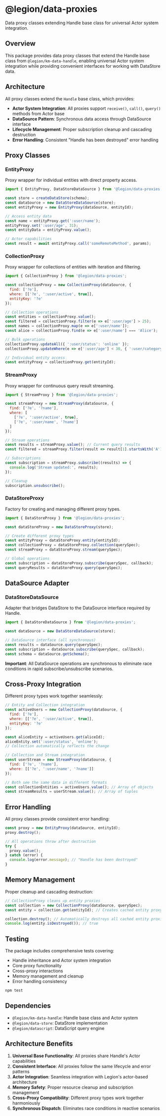 # @legion/data-proxies

Data proxy classes extending Handle base class for universal Actor system integration.

## Overview

This package provides data proxy classes that extend the Handle base class from `@legion/km-data-handle`, enabling universal Actor system integration while providing convenient interfaces for working with DataStore data.

## Architecture

All proxy classes extend the `Handle` base class, which provides:

- **Actor System Integration**: All proxies support `receive()`, `call()`, `query()` methods from Actor base
- **DataSource Pattern**: Synchronous data access through DataSource interface
- **Lifecycle Management**: Proper subscription cleanup and cascading destruction
- **Error Handling**: Consistent "Handle has been destroyed" error handling

## Proxy Classes

### EntityProxy
Proxy wrapper for individual entities with direct property access.

```javascript
import { EntityProxy, DataStoreDataSource } from '@legion/data-proxies';

const store = createDataStore(schema);
const dataSource = new DataStoreDataSource(store);
const entityProxy = new EntityProxy(dataSource, entityId);

// Access entity data
const name = entityProxy.get(':user/name');
entityProxy.set(':user/age', 31);
const entityData = entityProxy.value();

// Actor capabilities
const result = await entityProxy.call('someRemoteMethod', params);
```

### CollectionProxy
Proxy wrapper for collections of entities with iteration and filtering.

```javascript
import { CollectionProxy } from '@legion/data-proxies';

const collectionProxy = new CollectionProxy(dataSource, {
  find: ['?e'],
  where: [['?e', ':user/active', true]],
  entityKey: '?e'
});

// Collection operations
const entities = collectionProxy.value();
const filtered = collectionProxy.filter(e => e[':user/age'] > 25);
const names = collectionProxy.map(e => e[':user/name']);
const alice = collectionProxy.find(e => e[':user/name'] === 'Alice');

// Bulk operations
collectionProxy.updateAll({ ':user/status': 'online' });
collectionProxy.updateWhere(e => e[':user/age'] < 30, { ':user/category': 'young' });

// Individual entity access
const entityProxy = collectionProxy.get(entityId);
```

### StreamProxy
Proxy wrapper for continuous query result streaming.

```javascript
import { StreamProxy } from '@legion/data-proxies';

const streamProxy = new StreamProxy(dataSource, {
  find: ['?e', '?name'],
  where: [
    ['?e', ':user/active', true],
    ['?e', ':user/name', '?name']
  ]
});

// Stream operations
const results = streamProxy.value(); // Current query results
const filtered = streamProxy.filter(result => result[1].startsWith('A'));

// Subscriptions
const subscription = streamProxy.subscribe((results) => {
  console.log('Stream updated:', results);
});

// Cleanup
subscription.unsubscribe();
```

### DataStoreProxy
Factory for creating and managing different proxy types.

```javascript
import { DataStoreProxy } from '@legion/data-proxies';

const dataStoreProxy = new DataStoreProxy(store);

// Create different proxy types
const entityProxy = dataStoreProxy.entity(entityId);
const collectionProxy = dataStoreProxy.collection(querySpec);
const streamProxy = dataStoreProxy.stream(querySpec);

// Global operations
const subscription = dataStoreProxy.subscribe(querySpec, callback);
const queryResults = dataStoreProxy.query(querySpec);
```

## DataSource Adapter

### DataStoreDataSource
Adapter that bridges DataStore to the DataSource interface required by Handle.

```javascript
import { DataStoreDataSource } from '@legion/data-proxies';

const dataSource = new DataStoreDataSource(store);

// DataSource interface (all synchronous)
const results = dataSource.query(querySpec);
const subscription = dataSource.subscribe(querySpec, callback);
const schema = dataSource.getSchema();
```

**Important**: All DataSource operations are synchronous to eliminate race conditions in rapid subscribe/unsubscribe scenarios.

## Cross-Proxy Integration

Different proxy types work together seamlessly:

```javascript
// Entity and Collection integration
const activeUsers = new CollectionProxy(dataSource, {
  find: ['?e'],
  where: [['?e', ':user/active', true]],
  entityKey: '?e'
});

const aliceEntity = activeUsers.get(aliceId);
aliceEntity.set(':user/status', 'online');
// Collection automatically reflects the change

// Collection and Stream integration
const userStream = new StreamProxy(dataSource, {
  find: ['?e', '?name'],
  where: [['?e', ':user/name', '?name']]
});

// Both see the same data in different formats
const collectionEntities = activeUsers.value(); // Array of objects
const streamResults = userStream.value(); // Array of tuples
```

## Error Handling

All proxy classes provide consistent error handling:

```javascript
const proxy = new EntityProxy(dataSource, entityId);
proxy.destroy();

// All operations throw after destruction
try {
  proxy.value();
} catch (error) {
  console.log(error.message); // "Handle has been destroyed"
}
```

## Memory Management

Proper cleanup and cascading destruction:

```javascript
// CollectionProxy cleans up entity proxies
const collection = new CollectionProxy(dataSource, querySpec);
const entity = collection.get(entityId); // Creates cached entity proxy

collection.destroy(); // Automatically destroys all cached entity proxies
console.log(entity.isDestroyed()); // true
```

## Testing

The package includes comprehensive tests covering:

- Handle inheritance and Actor system integration
- Core proxy functionality
- Cross-proxy interactions
- Memory management and cleanup
- Error handling consistency

```bash
npm test
```

## Dependencies

- `@legion/km-data-handle`: Handle base class and Actor system
- `@legion/data-store`: DataStore implementation
- `@legion/datascript`: DataScript query engine

## Architecture Benefits

1. **Universal Base Functionality**: All proxies share Handle's Actor capabilities
2. **Consistent Interface**: All proxies follow the same lifecycle and error patterns
3. **Actor Integration**: Seamless integration with Legion's actor-based architecture
4. **Memory Safety**: Proper resource cleanup and subscription management
5. **Cross-Proxy Compatibility**: Different proxy types work together harmoniously
6. **Synchronous Dispatch**: Eliminates race conditions in reactive scenarios